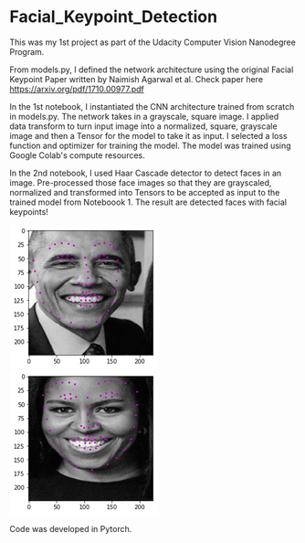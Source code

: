 # Facial_Keypoint_Detection
This was my 1st project as part of the Udacity Computer Vision Nanodegree Program. 

From models.py, I defined the network architecture using the original Facial Keypoint Paper written by Naimish Agarwal et al. Check paper here https://arxiv.org/pdf/1710.00977.pdf 

In the 1st notebook, I instantiated the CNN architecture trained from scratch in models.py. The network takes in a grayscale, square image. I applied data transform to turn input image into a normalized, square, grayscale image and then a Tensor for the model to take it as input. I selected a loss function and optimizer for training the model. The model was trained using Google Colab's compute resources. 

In the 2nd notebook, I used Haar Cascade detector to detect faces in an image. Pre-processed those face images so that they are grayscaled, normalized and transformed into Tensors to be accepted as input to the trained model from Noteboook 1. The result are detected faces with facial keypoints!

![](images/obama.png) ![](images/michelle.png)

Code was developed in Pytorch. 

